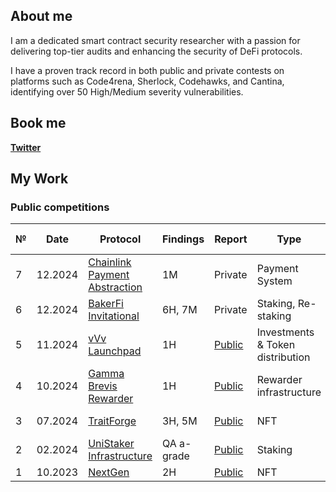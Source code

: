 ## About me

I am a dedicated smart contract security researcher with a passion for delivering top-tier audits and enhancing the security of DeFi protocols.

I have a proven track record in both public and private contests on platforms such as Code4rena, Sherlock, Codehawks, and Cantina, identifying over 50 High/Medium severity vulnerabilities.

## Book me

[**Twitter**](https://x.com/0xlemonaudits)

## My Work

### Public competitions

| №  | Date     | Protocol            | Findings   | Report   | Type         | Competition Platform | More Details  |
|----|----------|---------------------|------------|----------|--------------|----------------------|---------------|
| 7 | 12.2024  | [Chainlink Payment Abstraction](https://code4rena.com/audits/2024-12-chainlink-payment-abstraction)     | 1M     | Private  | Payment System | Code4rena           | 🥈 place     |
| 6 | 12.2024  | [BakerFi Invitational](https://code4rena.com/audits/2024-12-bakerfi-invitational)     | 6H, 7M     | Private  | Staking, Re-staking | Code4rena           | 🥇 place     |
| 5 | 11.2024  | [vVv Launchpad](https://audits.sherlock.xyz/contests/647?filter=results)     | 1H     | [Public](https://audits.sherlock.xyz/contests/647?filter=results)  | Investments & Token distribution | Sherlock           | 🥇 place     |
| 4 | 10.2024  | [Gamma Brevis Rewarder](https://audits.sherlock.xyz/contests/496?filter=results)   | 1H     | [Public](https://audits.sherlock.xyz/contests/496?filter=results)  | Rewarder infrastructure        | Sherlock           | 🥉 place      |
| 3 | 07.2024  | [TraitForge](https://code4rena.com/audits/2024-07-traitforge)   | 3H, 5M     | [Public](https://code4rena.com/reports/2024-07-traitforge)  | NFT        | Code4rena           | 🥇 place      |
| 2 | 02.2024  | [UniStaker Infrastructure](https://code4rena.com/audits/2024-02-unistaker-infrastructure)   | QA a-grade     | [Public](https://code4rena.com/reports/2024-02-uniswap-foundation)  | Staking        | Code4rena           | 🥉 place      |
| 1 | 10.2023  | [NextGen](https://code4rena.com/audits/2023-10-nextgen)   | 2H     | [Public](https://code4rena.com/reports/2023-10-nextgen)  | NFT        | Code4rena           | Top 25      |

